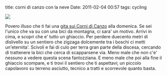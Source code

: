 title: corni di canzo con la neve
Date: 2011-02-04 00:57
tags: cycling
 

![](http://dl.dropbox.com/u/179731/3094764241.jpg)

Povero illuso che ti fai una [gita sui Corni di Canzo](http://connect.garmin.com/activity/66008122) alla domenica. Se sei
l'unico che va su con una bici da montagna, ci sara' un motivo. Arrivi in
cima, e scopri che e' tutto un ghiaccio. Per perdere duecento metri di
dislivello su un sentiero che zigzaga dolcemente tra i boschi ci metti
un'eternita'. Scivoli e fai di culo per terra gran parte della discesa,
cercando di trattenere la bici che cerca di scapparsene via. Meno male che non
c'e' nessuno a vedere questa scena fantozziana. E meno male che poi alla fine
il ghiaccio scompare, e ti trovi il sentiero che ti aspettavi; un piccolo
capolavoro su terreno asciutto, tecnico a tratti e scorrevole quanto basta.
